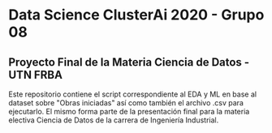 # Data Science ClusterAi 2020 - Grupo 08

## Proyecto Final de la Materia Ciencia de Datos - UTN FRBA 

Este repositorio contiene el script correspondiente al EDA y ML en base al dataset sobre "Obras iniciadas" así como también el archivo .csv para ejecutarlo. 
El mismo forma parte de la presentación final para la materia electiva Ciencia de Datos de la carrera de Ingeniería Industrial.
